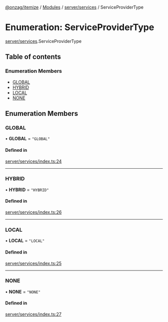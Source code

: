 [@onzag/itemize](../README.md) / [Modules](../modules.md) / [server/services](../modules/server_services.md) / ServiceProviderType

# Enumeration: ServiceProviderType

[server/services](../modules/server_services.md).ServiceProviderType

## Table of contents

### Enumeration Members

- [GLOBAL](server_services.ServiceProviderType.md#global)
- [HYBRID](server_services.ServiceProviderType.md#hybrid)
- [LOCAL](server_services.ServiceProviderType.md#local)
- [NONE](server_services.ServiceProviderType.md#none)

## Enumeration Members

### GLOBAL

• **GLOBAL** = ``"GLOBAL"``

#### Defined in

[server/services/index.ts:24](https://github.com/onzag/itemize/blob/73e0c39e/server/services/index.ts#L24)

___

### HYBRID

• **HYBRID** = ``"HYBRID"``

#### Defined in

[server/services/index.ts:26](https://github.com/onzag/itemize/blob/73e0c39e/server/services/index.ts#L26)

___

### LOCAL

• **LOCAL** = ``"LOCAL"``

#### Defined in

[server/services/index.ts:25](https://github.com/onzag/itemize/blob/73e0c39e/server/services/index.ts#L25)

___

### NONE

• **NONE** = ``"NONE"``

#### Defined in

[server/services/index.ts:27](https://github.com/onzag/itemize/blob/73e0c39e/server/services/index.ts#L27)

